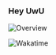 ### Hey UwU

![Overview](https://github-readme-stats.vercel.app/api?username=Threeot&include_all_commits=true&count_private=true&title_color=CC88BB&text_color=885566&bg_color=20,F2FBFF,E6F8FF,FFE6EB,FFF2F5)


![Wakatime](https://github-readme-stats.vercel.app/api/wakatime?username=Luna5ama&title_color=CC88BB&text_color=885566&bg_color=20,F2FBFF,E6F8FF,FFE6EB,FFF2F5)
